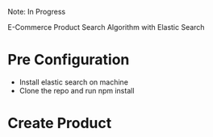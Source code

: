Note: In Progress

E-Commerce Product Search Algorithm with Elastic Search


# Pre Configuration

* Install elastic search on machine
* Clone the repo and run npm install 

# Create Product 
